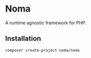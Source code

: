 # Noma

A runtime agnostic framework for PHP.

## Installation

```shell
composer create-project noma/noma
```